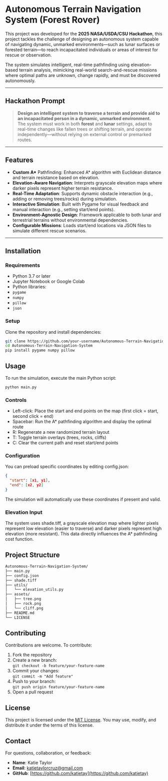 # Autonomous Terrain Navigation System (Forest Rover)
This project was developed for the **2025 NASA/USDA/CSU Hackathon**, this project tackles the challenge of designing an autonomous system capable of navigating dynamic, unmarked environments—such as lunar surfaces or forested terrain—to reach incapacitated individuals or areas of interest for rescue or observation.

The system simulates intelligent, real-time pathfinding using elevation-based terrain analysis, mimicking real-world search-and-rescue missions where optimal paths are unknown, change rapidly, and must be discovered autonomously.

---

## Hackathon Prompt
> **Design an intelligent system to traverse a terrain and provide aid to an incapacitated person in a dynamic, unmarked environment.**  
> The system must work in both **forest** and **lunar** settings, adapt to real-time changes like fallen trees or shifting terrain, and operate independently—without relying on external control or premarked routes.

---

## Features
- **Custom A\*** Pathfinding: Enhanced A* algorithm with Euclidean distance and terrain resistance based on elevation.
- **Elevation-Aware Navigation**: Interprets grayscale elevation maps where darker pixels represent higher terrain resistance.
- **Real-Time Adaptation**: Supports dynamic obstacle interaction (e.g., adding or removing trees/rocks) during simulation.
- **Interactive Simulation**: Built with Pygame for visual feedback and manual interaction (e.g., setting start/end points).
- **Environment-Agnostic Design**: Framework applicable to both lunar and terrestrial terrains without environmental dependencies.
- **Configurable Missions**: Loads start/end locations via JSON files to simulate different rescue scenarios.

---

## Installation

### Requirements

- Python 3.7 or later  
- Jupyter Notebook or Google Colab  
- Python libraries:
 - `pygame`
  - `numpy`
  - `pillow`
  - `json`

### Setup

Clone the repository and install dependencies:

```bash
git clone https://github.com/your-username/Autonomous-Terrain-Navigation-System.git
cd Autonomous-Terrain-Navigation-System
pip install pygame numpy pillow
```

## Usage
To run the simulation, execute the main Python script:

```bash
python main.py
```

### Controls
- Left-click: Place the start and end points on the map (first click = start, second click = end)
- Spacebar: Run the A* pathfinding algorithm and display the optimal route
- R: Regenerate a new randomized terrain layout
- T: Toggle terrain overlays (trees, rocks, cliffs)
- C: Clear the current path and reset start/end points

### Configuration
You can preload specific coordinates by editing config.json:

```json
{
  "start": [x1, y1],
  "end": [x2, y2]
}
```
The simulation will automatically use these coordinates if present and valid.

### Elevation Input
The system uses shade.tiff, a grayscale elevation map where lighter pixels represent low elevation (easier to traverse) and darker pixels represent high elevation (more resistant). This data directly influences the A* pathfinding cost function.

## Project Structure

````markdown
Autonomous-Terrain-Navigation-System/
├── main.py
├── config.json
├── shade.tiff
├── utils/
│   └── elevation_utils.py
├── assets/
│   ├── tree.png
│   ├── rock.png
│   └── cliff.png
├── README.md
└── LICENSE
````

## Contributing
Contributions are welcome. To contribute:
1. Fork the repository  
2. Create a new branch:  
   `git checkout -b feature/your-feature-name`  
3. Commit your changes:  
   `git commit -m "Add feature"`  
4. Push to your branch:  
   `git push origin feature/your-feature-name`  
5. Open a pull request

## License
This project is licensed under the [MIT License](LICENSE). You may use, modify, and distribute it under the terms of this license.

## Contact
For questions, collaboration, or feedback:
- **Name**: Katie Taylor  
- **Email**: katietaylorcruz@gmail.com  
- **GitHub**: [https://github.com/katietay](https://github.com/katietay)
